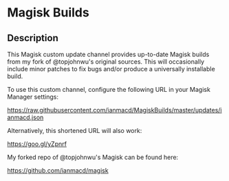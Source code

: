 # Magisk Builds

## Description

This Magisk custom update channel provides up-to-date Magisk builds from my
fork of @topjohnwu's original sources. This will occasionally include minor
patches to fix bugs and/or produce a universally installable build.

To use this custom channel, configure the following URL in your Magisk Manager
settings:

https://raw.githubusercontent.com/ianmacd/MagiskBuilds/master/updates/ianmacd.json

Alternatively, this shortened URL will also work:

https://goo.gl/yZpnrf

My forked repo of @topjohnwu's Magisk can be found here:

https://github.com/ianmacd/magisk
